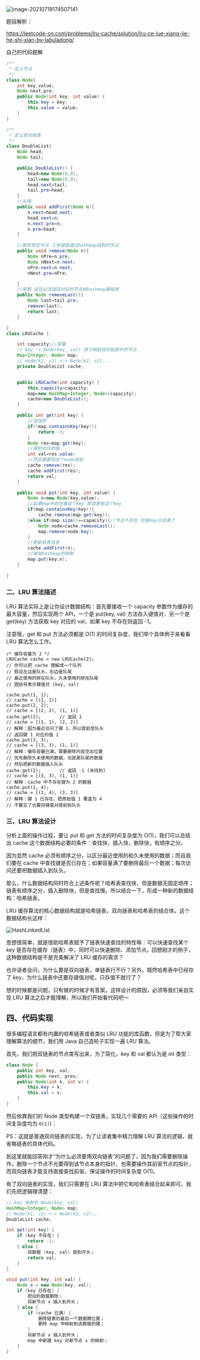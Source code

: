 ![image-20210719174507141](C:\Users\江晟\AppData\Roaming\Typora\typora-user-images\image-20210719174507141.png)

题目解析：

https://leetcode-cn.com/problems/lru-cache/solution/lru-ce-lue-xiang-jie-he-shi-xian-by-labuladong/

自己的代码题解

```java
/**
 * 定义节点
 */
class Node{
    int key,value;
    Node next,pre;
    public Node(int key, int value) {
        this.key = key;
        this.value = value;
    }
}

/**
 * 定义双向链表
 */
class DoubleList{
    Node head;
    Node tail;

    public DoubleList() {
        head=new Node(0,0);
        tail=new Node(0,0);
        head.next=tail;
        tail.pre=head;
    }
    //头插
    public void addFirst(Node n){
        n.next=head.next;
        head.next=n;
        n.next.pre=n;
        n.pre=head;
    }

    //删除特定节点 入参就是通过hashmap找到的节点
    public void remove(Node n){
        Node nPre=n.pre;
        Node nNext=n.next;
        nPre.next=n.next;
        nNext.pre=nPre;

    }
    //尾删 这边必须返回对应的节点给hashmap删除用
    public Node removeLast(){
        Node last=tail.pre;
        remove(last);
        return last;
    }

}
class LRUCache {

    int capacity;//容量
    // key -> Node(key, val) 用于映射双向链表中的节点
    Map<Integer, Node> map;
    // node(k1, v1) <-> Node(k2, v2)...
    private DoubleList cache;


    public LRUCache(int capacity) {
        this.capacity=capacity;
        map=new HashMap<Integer, Node>(capacity);
        cache=new DoubleList();
    }

    public int get(int key) {
        //没找到
        if(!map.containsKey(key)){
            return -1;
        }
        Node res=map.get(key);
        //得到对应的值
        int val=res.value;
        //然后需要将这个node提前
        cache.remove(res);
        cache.addFirst(res);
        return val;
    }

    public void put(int key, int value) {
        Node n=new Node(key,value);
        //如果map中存在着这个key 那就更新这个key
        if(map.containsKey(key)){
            cache.remove(map.get(key));
        }else if(map.size()==capacity){//节点不存在 但是map已经满了
            Node node=cache.removeLast();
            map.remove(node.key);
        }
        //更新链表信息
        cache.addFirst(n);
        //增加hashmap的映射
        map.put(key,n);
    }
    
}
```



### 二、LRU 算法描述

LRU 算法实际上是让你设计数据结构：首先要接收一个 capacity 参数作为缓存的最大容量，然后实现两个 API，一个是 put(key, val) 方法存入键值对，另一个是 get(key) 方法获取 key 对应的 val，如果 key 不存在则返回 -1。

注意哦，get 和 put 方法必须都是 O(1) 的时间复杂度，我们举个具体例子来看看 LRU 算法怎么工作。

```
/* 缓存容量为 2 */
LRUCache cache = new LRUCache(2);
// 你可以把 cache 理解成一个队列
// 假设左边是队头，右边是队尾
// 最近使用的排在队头，久未使用的排在队尾
// 圆括号表示键值对 (key, val)

cache.put(1, 1);
// cache = [(1, 1)]
cache.put(2, 2);
// cache = [(2, 2), (1, 1)]
cache.get(1);       // 返回 1
// cache = [(1, 1), (2, 2)]
// 解释：因为最近访问了键 1，所以提前至队头
// 返回键 1 对应的值 1
cache.put(3, 3);
// cache = [(3, 3), (1, 1)]
// 解释：缓存容量已满，需要删除内容空出位置
// 优先删除久未使用的数据，也就是队尾的数据
// 然后把新的数据插入队头
cache.get(2);       // 返回 -1 (未找到)
// cache = [(3, 3), (1, 1)]
// 解释：cache 中不存在键为 2 的数据
cache.put(1, 4);    
// cache = [(1, 4), (3, 3)]
// 解释：键 1 已存在，把原始值 1 覆盖为 4
// 不要忘了也要将键值对提前到队头

```

### 三、LRU 算法设计

分析上面的操作过程，要让 put 和 get 方法的时间复杂度为 O(1)，我们可以总结出 cache 这个数据结构必要的条件：查找快，插入快，删除快，有顺序之分。

因为显然 cache 必须有顺序之分，以区分最近使用的和久未使用的数据；而且我们要在 cache 中查找键是否已存在；如果容量满了要删除最后一个数据；每次访问还要把数据插入到队头。

那么，什么数据结构同时符合上述条件呢？哈希表查找快，但是数据无固定顺序；链表有顺序之分，插入删除快，但是查找慢。所以结合一下，形成一种新的数据结构：哈希链表。

LRU 缓存算法的核心数据结构就是哈希链表，双向链表和哈希表的结合体。这个数据结构长这样：

![HashLinkedList](https://pic.leetcode-cn.com/b84cf65debb43b28bd212787ca63d34c9962696ed427f638763be71a3cb8f89d.jpg)

思想很简单，就是借助哈希表赋予了链表快速查找的特性嘛：可以快速查找某个 key 是否存在缓存（链表）中，同时可以快速删除、添加节点。回想刚才的例子，这种数据结构是不是完美解决了 LRU 缓存的需求？

也许读者会问，为什么要是双向链表，单链表行不行？另外，既然哈希表中已经存了 key，为什么链表中还要存键值对呢，只存值不就行了？

想的时候都是问题，只有做的时候才有答案。这样设计的原因，必须等我们亲自实现 LRU 算法之后才能理解，所以我们开始看代码吧～

## 四、代码实现

很多编程语言都有内置的哈希链表或者类似 LRU 功能的库函数，但是为了帮大家理解算法的细节，我们用 Java 自己造轮子实现一遍 LRU 算法。

首先，我们把双链表的节点类写出来，为了简化，key 和 val 都认为是 int 类型：

```java
class Node {
    public int key, val;
    public Node next, prev;
    public Node(int k, int v) {
        this.key = k;
        this.val = v;
    }
}
```

然后依靠我们的 Node 类型构建一个双链表，实现几个需要的 API（这些操作的时间复杂度均为 `O(1)`)：

PS：这就是普通双向链表的实现，为了让读者集中精力理解 LRU 算法的逻辑，就省略链表的具体代码。

到这里就能回答刚才“为什么必须要用双向链表”的问题了，因为我们需要删除操作。删除一个节点不光要得到该节点本身的指针，也需要操作其前驱节点的指针，而双向链表才能支持直接查找前驱，保证操作的时间复杂度 O(1)。

有了双向链表的实现，我们只需要在 LRU 算法中把它和哈希表结合起来即可。我们先把逻辑理清楚：

```java
// key 映射到 Node(key, val)
HashMap<Integer, Node> map;
// Node(k1, v1) <-> Node(k2, v2)...
DoubleList cache;

int get(int key) {
    if (key 不存在) {
        return -1;
    } else {        
        将数据 (key, val) 提到开头；
        return val;
    }
}

void put(int key, int val) {
    Node x = new Node(key, val);
    if (key 已存在) {
        把旧的数据删除；
        将新节点 x 插入到开头；
    } else {
        if (cache 已满) {
            删除链表的最后一个数据腾位置；
            删除 map 中映射到该数据的键；
        } 
        将新节点 x 插入到开头；
        map 中新建 key 对新节点 x 的映射；
    }
}

```

